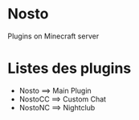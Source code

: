 # Nosto
Plugins on Minecraft server

# Listes des plugins
 - Nosto ==> Main Plugin
 - NostoCC ==> Custom Chat
 - NostoNC ==> Nightclub
